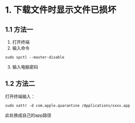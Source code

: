 # 1. 下载文件时显示文件已损坏

## 1.1 方法一

1. 打开终端
2. 输入命令

```
sudo spctl --master-disable
```

3. 输入电脑密码

## 1.2 方法二

打开终端输入：

```
sudo xattr -d com.apple.quarantine /Applications/xxxx.app
```

此处换成自己的app路径